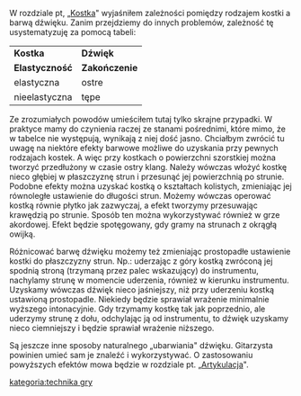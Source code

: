 W rozdziale pt, „[Kostka](Kostka "wikilink")" wyjaśniłem zależności
pomiędzy rodzajem kostki a barwą dźwięku. Zanim przejdziemy do innych
problemów, zależność tę usystematyzuję za pomocą tabeli:

|                  |                 |
| ---------------- | --------------- |
| **Kostka**       | **Dźwięk**      |
| **Elastyczność** | **Zakończenie** |
| elastyczna       | ostre           |
| nieelastyczna    | tępe            |

Ze zrozumiałych powodów umieściłem tutaj tylko skrajne przypadki. W
praktyce mamy do czynienia raczej ze stanami pośrednimi, które mimo, że
w tabelce nie występują, wynikają z niej dość jasno. Chciałbym zwrócić
tu uwagę na niektóre efekty barwowe możliwe do uzyskania przy pewnych
rodzajach kostek. A więc przy kostkach o powierzchni szorstkiej można
tworzyć przedłużony w czasie ostry klang. Należy wówczas włożyć kostkę
nieco głębiej w płaszczyznę strun i przesunąć jej powierzchnią po
strunie. Podobne efekty można uzyskać kostką o kształtach kolistych,
zmieniając jej równoległe ustawienie do długości strun. Możemy wówczas
operować kostką równie płytko jak zazwyczaj, a efekt tworzymy
przesuwając krawędzią po strunie. Sposób ten można wykorzystywać
również w grze akordowej. Efekt będzie spotęgowany, gdy gramy na
strunach z okrągłą owijką.

Różnicować barwę dźwięku możemy też zmieniając prostopadłe ustawienie
kostki do płaszczyzny strun. Np.: uderzając z góry kostką zwróconą jej
spodnią stroną (trzymaną przez palec wskazujący) do instrumentu,
nachylamy strunę w momencie uderzenia, również w kierunku instrumentu.
Uzyskamy wówczas dźwięk nieco jaśniejszy, niż przy uderzeniu kostką
ustawioną prostopadle. Niekiedy będzie sprawiał wrażenie minimalnie
wyższego intonacyjnie. Gdy trzymamy kostkę tak jak poprzednio, ale
uderzymy strunę z dołu, odchylając ją od instrumentu, to dźwięk uzyskamy
nieco ciemniejszy i będzie sprawiał wrażenie niższego.

Są jeszcze inne sposoby naturalnego „ubarwiania" dźwięku. Gitarzysta
powinien umieć sam je znaleźć i wykorzystywać. O zastosowaniu powyższych
efektów mowa będzie w rozdziale pt.
„[Artykulacja](Artykulacja "wikilink")".

[kategoria:technika gry](kategoria:technika_gry "wikilink")